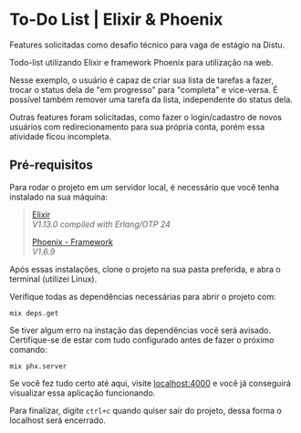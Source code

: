 # To-Do List | Elixir & Phoenix

Features solicitadas como desafio técnico para vaga de estágio na Distu.  

Todo-list utilizando Elixir e framework Phoenix para utilização na web.  

Nesse exemplo, o usuário é capaz de criar sua lista de tarefas a fazer, trocar o status dela de "em progresso" para "completa" e vice-versa. É possível também remover uma tarefa da lista, independente do status dela.  

Outras features foram solicitadas, como fazer o login/cadastro de novos usuários com redirecionamento para sua própria conta, porém essa atividade ficou incompleta.  

## Pré-requisitos
Para rodar o projeto em um servidor local, é necessário que você tenha instalado na sua máquina: 

> [Elixir](https://elixir-lang.org/install.html)  
>_V1.13.0 compiled with Erlang/OTP 24_   
>
>[Phoenix - Framework](https://hexdocs.pm/phoenix/installation.html)  
> _V1.6.9_  

Após essas instalações, clone o projeto na sua pasta preferida, e abra o terminal (utilizei Linux).  

Verifique todas as dependências necessárias para abrir o projeto com:
```
mix deps.get
```
Se tiver algum erro na instação das dependências você será avisado. Certifique-se de estar com tudo configurado antes de fazer o próximo comando:
```
mix phx.server
```
Se você fez tudo certo até aqui, visite [localhost:4000](http://localhost:4000/) e você já conseguirá visualizar essa aplicação funcionando.

Para finalizar, digite `ctrl+c` quando quiser sair do projeto, dessa forma o localhost será encerrado.